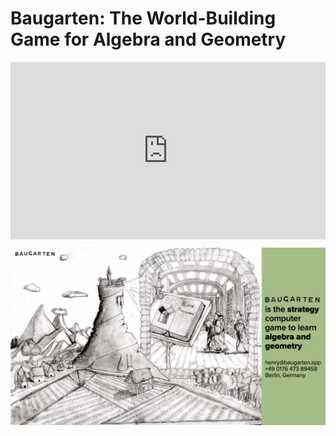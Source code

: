 # Baugarten: The World-Building Game for Algebra and Geometry

<div style="padding:56.25% 0 0 0;position:relative;"><iframe src="https://player.vimeo.com/video/674874714?h=f6cd7ffc3f&amp;badge=0&amp;autopause=0&amp;player_id=0&amp;app_id=58479" frameborder="0" allow="autoplay; fullscreen; picture-in-picture" allowfullscreen style="position:absolute;top:0;left:0;width:100%;height:100%;" title="Baugarten: The World-Building Game That Teaches Algebra"></iframe></div><script src="https://player.vimeo.com/api/player.js"></script>

![teaser_image.jpeg](teaser_image.jpeg)
